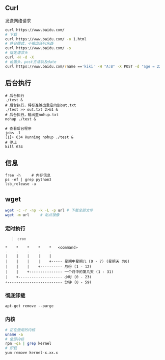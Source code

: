 <!-- 
title: 11-Linux杂
sort: 
-->

## Curl

发送网络请求

```bash
curl https://www.baidu.com/
# 下载
curl https://www.baidu.com/ -o 1.html
# 静音模式，不输出任何东西
curl https://www.baidu.com/ -s 
# 指定请求头
curl -H -d -X
# 设置头、post方法以及date
curl https://www.baidu.com/?name =='kiki' -H "A:B" -X POST -d "age = 22"
```

## 后台执行

```
# 后台执行
./test &
# 后台执行，将标准输出重定向到out.txt
./test >> out.txt 2>&1 &
# 后台执行，输出至nohup.txt
nohup ./test &

# 查看后台程序
jobs -l
[1]+ 634 Running nohup ./test &
# 停止
kill 634
```

## 信息

```
free -h     # 内存信息
ps -ef | grep python3
lsb_release -a
```

## wget

```bash
wget -c -r -np -k -L -p url	# 下载全部文件
wget -m url		# 站点镜像
```

### 定时执行

> `cron`

```
*    *    *    *    *	<command>
-    -    -    -    -
|    |    |    |    |
|    |    |    |    +----- 星期中星期几 (0 - 7) (星期天 为0)
|    |    |    +---------- 月份 (1 - 12) 
|    |    +--------------- 一个月中的第几天 (1 - 31)
|    +-------------------- 小时 (0 - 23)
+------------------------- 分钟 (0 - 59)
```

### 彻底卸载

```
apt-get remove --purge
```

### 内核

```bash
# 正在使用的内核
uname -a
# 全部内核
rpm -qa | grep kernel
# 卸载
yum remove kernel-x.xx.x
```
